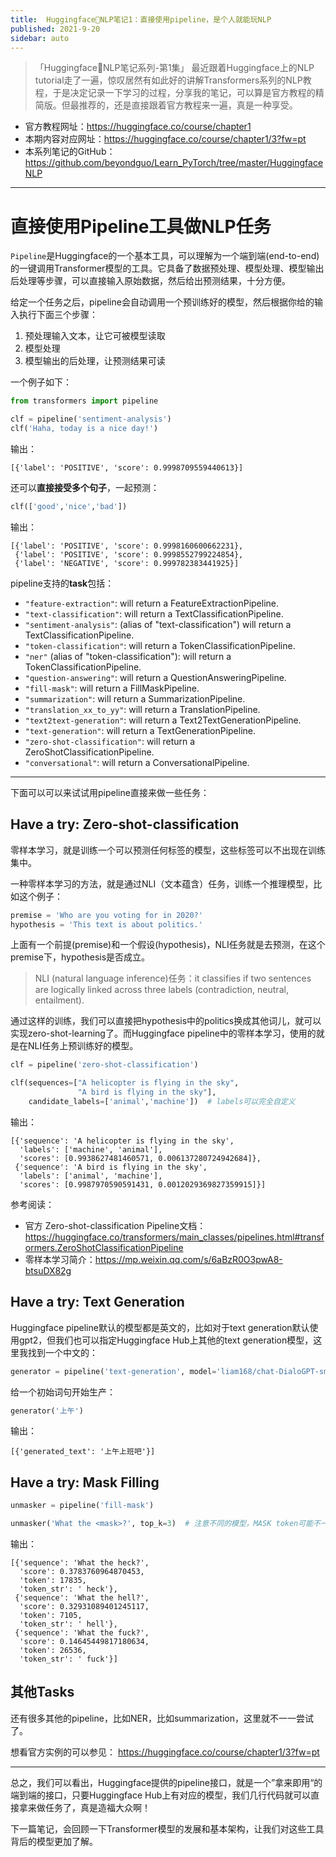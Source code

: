 ```yaml
---
title:  Huggingface🤗NLP笔记1：直接使用pipeline，是个人就能玩NLP
published: 2021-9-20
sidebar: auto
---
```


> 「Huggingface🤗NLP笔记系列-第1集」
> 最近跟着Huggingface上的NLP tutorial走了一遍，惊叹居然有如此好的讲解Transformers系列的NLP教程，于是决定记录一下学习的过程，分享我的笔记，可以算是官方教程的精简版。但最推荐的，还是直接跟着官方教程来一遍，真是一种享受。

- 官方教程网址：https://huggingface.co/course/chapter1
- 本期内容对应网址：https://huggingface.co/course/chapter1/3?fw=pt
- 本系列笔记的GitHub： https://github.com/beyondguo/Learn_PyTorch/tree/master/HuggingfaceNLP

---

# 直接使用Pipeline工具做NLP任务

`Pipeline`是Huggingface的一个基本工具，可以理解为一个端到端(end-to-end)的一键调用Transformer模型的工具。它具备了数据预处理、模型处理、模型输出后处理等步骤，可以直接输入原始数据，然后给出预测结果，十分方便。

给定一个任务之后，pipeline会自动调用一个预训练好的模型，然后根据你给的输入执行下面三个步骤：
1. 预处理输入文本，让它可被模型读取
2. 模型处理
3. 模型输出的后处理，让预测结果可读

一个例子如下：


```python
from transformers import pipeline

clf = pipeline('sentiment-analysis')
clf('Haha, today is a nice day!')
```
输出：
```shell
[{'label': 'POSITIVE', 'score': 0.9998709559440613}]
```


还可以**直接接受多个句子**，一起预测：
```python
clf(['good','nice','bad'])
```
输出：
```shell
[{'label': 'POSITIVE', 'score': 0.9998160600662231},
 {'label': 'POSITIVE', 'score': 0.9998552799224854},
 {'label': 'NEGATIVE', 'score': 0.999782383441925}]
```



pipeline支持的**task**包括：

- `"feature-extraction"`: will return a FeatureExtractionPipeline.
- `"text-classification"`: will return a TextClassificationPipeline.
- `"sentiment-analysis"`: (alias of "text-classification") will return a TextClassificationPipeline.
- `"token-classification"`: will return a TokenClassificationPipeline.
- `"ner"` (alias of "token-classification"): will return a TokenClassificationPipeline.
- `"question-answering"`: will return a QuestionAnsweringPipeline.
- `"fill-mask"`: will return a FillMaskPipeline.
- `"summarization"`: will return a SummarizationPipeline.
- `"translation_xx_to_yy"`: will return a TranslationPipeline.
- `"text2text-generation"`: will return a Text2TextGenerationPipeline.
- `"text-generation"`: will return a TextGenerationPipeline.
- `"zero-shot-classification"`: will return a ZeroShotClassificationPipeline.
- `"conversational"`: will return a ConversationalPipeline.

---

下面可以可以来试试用pipeline直接来做一些任务：

## Have a try: Zero-shot-classification
零样本学习，就是训练一个可以预测任何标签的模型，这些标签可以不出现在训练集中。

一种零样本学习的方法，就是通过NLI（文本蕴含）任务，训练一个推理模型，比如这个例子：
```python
premise = 'Who are you voting for in 2020?'
hypothesis = 'This text is about politics.'
```
上面有一个前提(premise)和一个假设(hypothesis)，NLI任务就是去预测，在这个premise下，hypothesis是否成立。

>NLI (natural language inference)任务：it classifies if two sentences are logically linked across three labels (contradiction, neutral, entailment).

通过这样的训练，我们可以直接把hypothesis中的politics换成其他词儿，就可以实现zero-shot-learning了。而Huggingface pipeline中的零样本学习，使用的就是在NLI任务上预训练好的模型。


```python
clf = pipeline('zero-shot-classification')

clf(sequences=["A helicopter is flying in the sky",
               "A bird is flying in the sky"],
    candidate_labels=['animal','machine'])  # labels可以完全自定义
```

输出：
```shell
[{'sequence': 'A helicopter is flying in the sky',
  'labels': ['machine', 'animal'],
  'scores': [0.9938627481460571, 0.006137280724942684]},
 {'sequence': 'A bird is flying in the sky',
  'labels': ['animal', 'machine'],
  'scores': [0.9987970590591431, 0.0012029369827359915]}]
```

参考阅读：
- 官方 Zero-shot-classification Pipeline文档：https://huggingface.co/transformers/main_classes/pipelines.html#transformers.ZeroShotClassificationPipeline
- 零样本学习简介：https://mp.weixin.qq.com/s/6aBzR0O3pwA8-btsuDX82g


## Have a try: Text Generation
Huggingface pipeline默认的模型都是英文的，比如对于text generation默认使用gpt2，但我们也可以指定Huggingface Hub上其他的text generation模型，这里我找到一个中文的：

```python
generator = pipeline('text-generation', model='liam168/chat-DialoGPT-small-zh')  
```
给一个初始词句开始生产：

```python
generator('上午')
```
输出：
```shell
[{'generated_text': '上午上班吧'}]
```



## Have a try: Mask Filling


```python
unmasker = pipeline('fill-mask')

unmasker('What the <mask>?', top_k=3)  # 注意不同的模型，MASK token可能不一样，不一定都是 <mask>
```

输出：


```shell
[{'sequence': 'What the heck?',
  'score': 0.3783760964870453,
  'token': 17835,
  'token_str': ' heck'},
 {'sequence': 'What the hell?',
  'score': 0.32931089401245117,
  'token': 7105,
  'token_str': ' hell'},
 {'sequence': 'What the fuck?',
  'score': 0.14645449817180634,
  'token': 26536,
  'token_str': ' fuck'}]
```



## 其他Tasks

还有很多其他的pipeline，比如NER，比如summarization，这里就不一一尝试了。

想看官方实例的可以参见： https://huggingface.co/course/chapter1/3?fw=pt



---

总之，我们可以看出，Huggingface提供的pipeline接口，就是一个”拿来即用“的端到端的接口，只要Huggingface Hub上有对应的模型，我们几行代码就可以直接拿来做任务了，真是造福大众啊！



下一篇笔记，会回顾一下Transformer模型的发展和基本架构，让我们对这些工具背后的模型更加了解。

